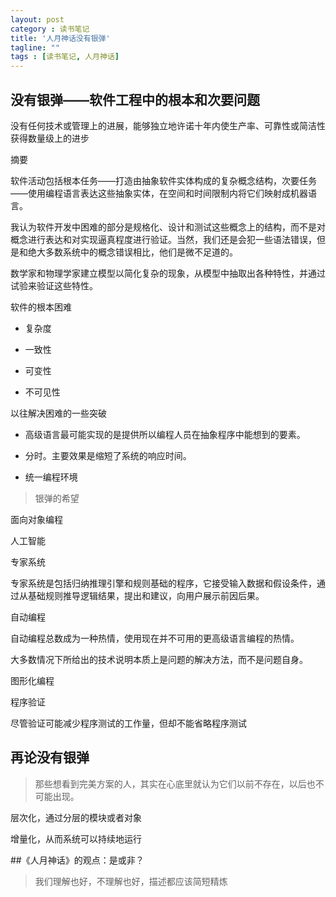 ```yaml
---
layout: post
category : 读书笔记
title: '人月神话没有银弹'
tagline: ""
tags : [读书笔记, 人月神话]
---
```


## 没有银弹——软件工程中的根本和次要问题

没有任何技术或管理上的进展，能够独立地许诺十年内使生产率、可靠性或简洁性获得数量级上的进步

摘要

软件活动包括根本任务——打造由抽象软件实体构成的复杂概念结构，次要任务——使用编程语言表达这些抽象实体，在空间和时间限制内将它们映射成机器语言。

<!--break-->

我认为软件开发中困难的部分是规格化、设计和测试这些概念上的结构，而不是对概念进行表达和对实现逼真程度进行验证。当然，我们还是会犯一些语法错误，但是和绝大多数系统中的概念错误相比，他们是微不足道的。

数学家和物理学家建立模型以简化复杂的现象，从模型中抽取出各种特性，并通过试验来验证这些特性。

软件的根本困难

- 复杂度

- 一致性

- 可变性

- 不可见性

以往解决困难的一些突破

- 高级语言最可能实现的是提供所以编程人员在抽象程序中能想到的要素。

- 分时。主要效果是缩短了系统的响应时间。

- 统一编程环境

> 银弹的希望

面向对象编程

人工智能

专家系统

专家系统是包括归纳推理引擎和规则基础的程序，它接受输入数据和假设条件，通过从基础规则推导逻辑结果，提出和建议，向用户展示前因后果。

自动编程

自动编程总数成为一种热情，使用现在并不可用的更高级语言编程的热情。

大多数情况下所给出的技术说明本质上是问题的解决方法，而不是问题自身。

图形化编程

程序验证

尽管验证可能减少程序测试的工作量，但却不能省略程序测试

## 再论没有银弹

> 那些想看到完美方案的人，其实在心底里就认为它们以前不存在，以后也不可能出现。

层次化，通过分层的模块或者对象

增量化，从而系统可以持续地运行

##《人月神话》的观点：是或非？

> 我们理解也好，不理解也好，描述都应该简短精炼















